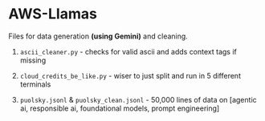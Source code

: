 # AWS-Llamas

Files for data generation **(using Gemini)** and cleaning.

1. `ascii_cleaner.py` - checks for valid ascii and adds context tags if missing

2. `cloud_credits_be_like.py` - wiser to just split and run in 5 different terminals

3. `puolsky.jsonl` & `puolsky_clean.jsonl` - 50,000 lines of data on [agentic ai, responsible ai, foundational models, prompt engineering]
